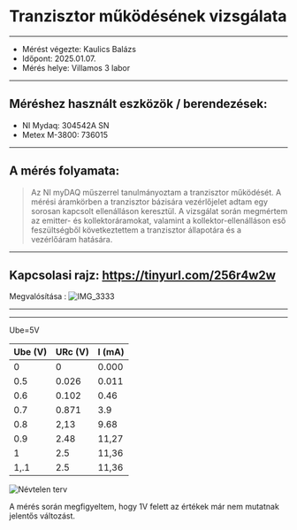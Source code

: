 # Tranzisztor működésének vizsgálata
---  
- Mérést végezte: Kaulics Balázs
- Időpont: 2025.01.07.
- Mérés helye: Villamos 3 labor


---
## Méréshez használt eszközök / berendezések:
- NI Mydaq: 304542A SN
- Metex M-3800: 736015
---

## A mérés folyamata:
>   Az NI myDAQ műszerrel tanulmányoztam a tranzisztor működését. A mérési áramkörben a tranzisztor bázisára vezérlőjelet adtam egy sorosan kapcsolt ellenálláson keresztül. A vizsgálat során megmértem az emitter- és kollektoráramokat, valamint a kollektor-ellenálláson eső feszültségből következtettem a tranzisztor állapotára és a vezérlőáram hatására.
---

Kapcsolasi rajz:
https://tinyurl.com/256r4w2w
---

Megvalósítása :
![IMG_3333](https://github.com/user-attachments/assets/95c4f417-141d-453c-bddb-6e2bad726efe)

---

---

Ube=5V

| Ube (V) | URc (V)  | I (mA)   |
|---------|----------|----------|
| 0       | 0        |  0.000   |
| 0.5     | 0.026    |  0.011   |
| 0.6     | 0.102    |  0.46   |
| 0.7     | 0.871      | 3.9    |
| 0.8     | 2,13        |  9.68     |
| 0.9     | 2.48      |  11,27    |
| 1       | 2.5      |  11,36  |  
| 1,.1    | 2.5      |  11,36     | 


![Névtelen terv](https://github.com/user-attachments/assets/bde740ad-e39f-42f8-80ae-18e6ef3cb945)



A mérés során megfigyeltem, hogy 1V felett az értékek már nem mutatnak jelentős változást.

